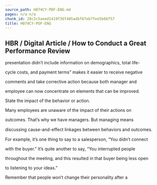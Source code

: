 ```yaml
---
source_path: H074CY-PDF-ENG.md
pages: n/a-n/a
chunk_id: 28c2c5aeed1419f36f405adbf87eb7fee5b66f57
title: H074CY-PDF-ENG
---
```

## HBR / Digital Article / How to Conduct a Great Performance Review

presentation didn’t include information on demographics, total life-

cycle costs, and payment terms” makes it easier to receive negative

comments and take corrective action because both manager and

employee can now concentrate on elements that can be improved.

State the impact of the behavior or action.

Many employees are unaware of the impact of their actions on

outcomes. That’s why we have managers. But managing means

discussing cause-and-eﬀect linkages between behaviors and outcomes.

For example, it’s one thing to say to a salesperson, “You didn’t connect

with the buyer.” It’s quite another to say, “You interrupted people

throughout the meeting, and this resulted in that buyer being less open

to listening to your ideas.”

Remember that people won’t change their personality after a
